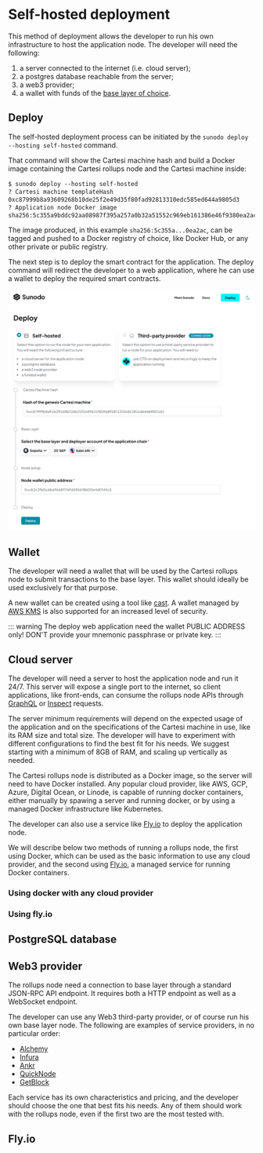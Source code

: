 # Self-hosted deployment

This method of deployment allows the developer to run his own infrastructure to host the application node. The developer will need the following:

1. a server connected to the internet (i.e. cloud server);
2. a postgres database reachable from the server;
3. a web3 provider;
4. a wallet with funds of the [base layer of choice](./supported-networks.md).

## Deploy

The self-hosted deployment process can be initiated by the `sunodo deploy --hosting self-hosted` command.

That command will show the Cartesi machine hash and build a Docker image containing the Cartesi rollups node and the Cartesi machine inside:

```shell
$ sunodo deploy --hosting self-hosted
? Cartesi machine templateHash 0xc87999b8a93609268b10de25f2e49d35f80fad92813310edc585ed644a9805d3
? Application node Docker image sha256:5c355a9bddc92aa08987f395a257a0b32a51552c969eb161386e46f9380ea2ac
```

The image produced, in this example `sha256:5c355a...0ea2ac`, can be tagged and pushed to a Docker registry of choice, like Docker Hub, or any other private or public registry.

The next step is to deploy the smart contract for the application. The deploy command will redirect the developer to a web application, where he can use a wallet to deploy the required smart contracts.

![deploy self-hosted](./self-hosted-web.png)

## Wallet

The developer will need a wallet that will be used by the Cartesi rollups node to submit transactions to the base layer. This wallet should ideally be used exclusively for that purpose.

A new wallet can be created using a tool like [cast](https://book.getfoundry.sh/reference/cast/cast-wallet-new-mnemonic). A wallet managed by [AWS KMS](https://aws.amazon.com/blogs/database/part1-use-aws-kms-to-securely-manage-ethereum-accounts/) is also supported for an increased level of security.

::: warning
The deploy web application need the wallet PUBLIC ADDRESS only! DON'T provide your mnemonic passphrase or private key.
:::

## Cloud server

The developer will need a server to host the application node and run it 24/7. This server will expose a single port to the internet, so client applications, like front-ends, can consume the rollups node APIs through [GraphQL](https://docs.cartesi.io/cartesi-rollups/api/graphql/index/) or [Inspect](https://docs.cartesi.io/cartesi-rollups/api/inspect/inspect/) requests.

The server minimum requirements will depend on the expected usage of the application and on the specifications of the Cartesi machine in use, like its RAM size and total size. The developer will have to experiment with different configurations to find the best fit for his needs. We suggest starting with a minimum of 8GB of RAM, and scaling up vertically as needed.

The Cartesi rollups node is distributed as a Docker image, so the server will need to have Docker installed. Any popular cloud provider, like AWS, GCP, Azure, Digital Ocean, or Linode, is capable of running docker containers, either manually by spawing a server and running docker, or by using a managed Docker infrastructure like Kubernetes.

The developer can also use a service like [Fly.io](https://fly.io) to deploy the application node.

We will describe below two methods of running a rollups node, the first using Docker, which can be used as the basic information to use any cloud provider, and the second using [Fly.io](https://fly.io), a managed service for running Docker containers.

### Using docker with any cloud provider

### Using fly.io

## PostgreSQL database

## Web3 provider

The rollups node need a connection to base layer through a standard JSON-RPC API endpoint. It requires both a HTTP endpoint as well as a WebSocket endpoint.

The developer can use any Web3 third-party provider, or of course run his own base layer node. The following are examples of service providers, in no particular order:

-   [Alchemy](https://www.alchemy.com)
-   [Infura](https://infura.io)
-   [Ankr](https://www.ankr.com)
-   [QuickNode](https://www.quicknode.com)
-   [GetBlock](https://getblock.io)

Each service has its own characteristics and pricing, and the developer should choose the one that best fits his needs. Any of them should work with the rollups node, even if the first two are the most tested with.

## Fly.io
